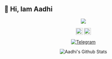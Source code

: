 ## 🥰 Hi, Iam Aadhi
<div align="center">

![](https://komarev.com/ghpvc/?username=Aadhi000&color=blueviolet&style=flat)


<a href=https://youtu.be/kB9TkCs8cX0><img align="center" alt="YouTube" width="22px" src="https://cdn.jsdelivr.net/npm/simple-icons@v3/icons/youtube.svg" /></a>
<a href=https://www.instagram.com/_aadil_m__><img align="center" alt="Instagram" width="22px" src="https://unpkg.com/simple-icons@v6/icons/instagram.svg" /></a>
<p align="center">
<a href="https://t.me/Aadhi011"><img alt="Telegram" src="https://img.shields.io/badge/Aadhi-2CA5E0?style=for-the-badge&logo=telegram&logoColor=green"/></a>
</p>

<img align="center" src="https://github-readme-stats.vercel.app/api?username=Aadhi000&include_all_commits=true&count_private=true&show_icons=true&line_height=20&title_color=7A7ADB&icon_color=2234AE&text_color=D3D3D3&bg_color=0,000000,130F40" alt="Aadhi's Github Stats">
</br>
    
</div>
